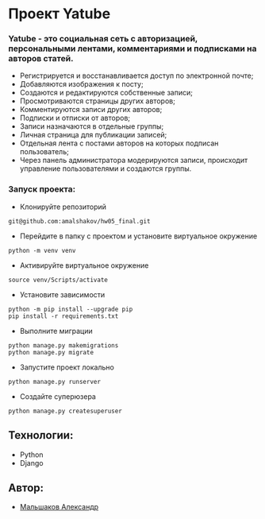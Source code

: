 # Проект Yatube
### Yatube - это социальная сеть с авторизацией, персональными лентами, комментариями и подписками на авторов статей.
- Регистрируется и восстанавливается доступ по электронной почте;
- Добавляются изображения к посту;
- Создаются и редактируются собственные записи;
- Просмотриваются страницы других авторов;
- Комментируются записи других авторов;
- Подписки и отписки от авторов;
- Записи назначаются в отдельные группы;
- Личная страница для публикации записей;
- Отдельная лента с постами авторов на которых подписан пользователь;
- Через панель администратора модерируются записи, происходит управление пользователями и создаются группы.
### Запуск проекта:
- Клонируйте репозиторий
```
git@github.com:amalshakov/hw05_final.git
```
- Перейдите в папку с проектом и установите виртуальное окружение
```
python -m venv venv
```
- Активируйте виртуальное окружение
```
source venv/Scripts/activate
```
- Установите зависимости
```
python -m pip install --upgrade pip
pip install -r requirements.txt
```
- Выполните миграции
```
python manage.py makemigrations
python manage.py migrate
```
- Запустите проект локально
```
python manage.py runserver
```
- Создайте суперюзера
```
python manage.py createsuperuser
```
## Технологии:
- Python
- Django
## Автор:
- [Мальшаков Александр](https://github.com/amalshakov)